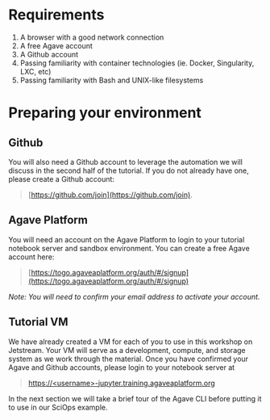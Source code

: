 # Requirements

1. A browser with a good network connection
1. A free Agave account
2. A Github account
3. Passing familiarity with container technologies (ie. Docker, Singularity, LXC, etc)
4. Passing familiarity with Bash and UNIX-like filesystems

# Preparing your environment
## Github
You will also need a Github account to leverage the automation we will discuss
in the second half of the tutorial. If you do not already have one, please
create a Github account:  

> [https://github.com/join](https://github.com/join).

## Agave Platform
You will need an account on the Agave Platform to login to your tutorial notebook server and sandbox environment. You can create a free Agave account here:

> [https://togo.agaveaplatform.org/auth/#/signup](https://togo.agaveaplatform.org/auth/#/signup)

*Note: You will need to confirm your email address to activate your account.*

## Tutorial VM
We have already created a VM for each of you to use in this workshop on Jetstream. Your VM will serve as a development, compute, and storage system as we work through the material. Once you have confirmed your Agave and Github accounts, please login to your notebook server at

> [https://&lt;username&gt;-jupyter.training.agaveaplatform.org](https://<username>-jupyter.training.agaveaplatform.org)  



In the next section we will take a brief tour of the Agave CLI before putting it to use in our SciOps example.

